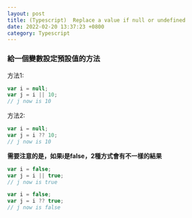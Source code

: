 ```yaml
---
layout: post
title: (Typescript)  Replace a value if null or undefined
date: 2022-02-20 13:37:23 +0800
category: Typescript
---
```

### 給一個變數設定預設值的方法

方法1:
```javascript
var i = null;
var j = i || 10;
// j now is 10
```
方法2:
```javascript
var i = null;
var j = i ?? 10;
// j now is 10
```


**需要注意的是，如果i是false，2種方式會有不一樣的結果**

```javascript
var i = false;
var j = i || true;
// j now is true

var i = false;
var j = i ?? true;
// j now is false
```
